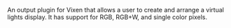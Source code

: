 An output plugin for Vixen that allows a user to create and arrange a virtual lights display. It has support for RGB, RGB+W, and single color pixels.